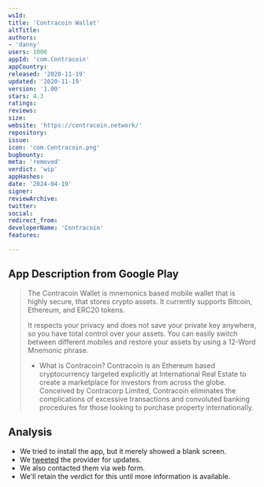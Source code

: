 ```yaml
---
wsId: 
title: 'Contracoin Wallet'
altTitle: 
authors:
- 'danny'
users: 1000
appId: 'com.Contracoin'
appCountry: 
released: '2020-11-19'
updated: '2020-11-19'
version: '1.00'
stars: 4.3
ratings: 
reviews: 
size: 
website: 'https://contracoin.network/'
repository: 
issue: 
icon: 'com.Contracoin.png'
bugbounty: 
meta: 'removed'
verdict: 'wip'
appHashes: 
date: '2024-04-19'
signer: 
reviewArchive: 
twitter: 
social: 
redirect_from: 
developerName: 'Contracoin'
features: 

---
```


## App Description from Google Play 

> The Contracoin Wallet is mnemonics based mobile wallet that is highly secure, that stores crypto assets. It currently supports Bitcoin, Ethereum, and ERC20 tokens.
>
> It respects your privacy and does not save your private key anywhere, so you have total control over your assets. You can easily switch between different mobiles and restore your assets by using a 12-Word Mnemonic phrase.
>
> - What is Contracoin?
> Contracoin is an Ethereum based cryptocurrency targeted explicitly at International Real Estate to create a marketplace for investors from across the globe. Conceived by Contracorp Limited, Contracoin eliminates the complications of excessive transactions and convoluted banking procedures for those looking to purchase property internationally.

## Analysis 

- We tried to install the app, but it merely showed a blank screen. 
- We [tweeted](https://twitter.com/BitcoinWalletz/status/1655874387059556352) the provider for updates.
- We also contacted them via web form. 
- We'll retain the verdict for this until more information is available.
